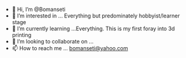 - 👋 Hi, I’m @Bomanseti
- 👀 I’m interested in ... Everything but predominately hobbyist/learner stage
- 🌱 I’m currently learning ...Everything. This is my first foray into 3d printing
- 💞️ I’m looking to collaborate on ...
- 📫 How to reach me ... bomanseti@yahoo.com

<!---
Bomanseti/Bomanseti is a ✨ special ✨ repository because its `README.md` (this file) appears on your GitHub profile.
You can click the Preview link to take a look at your changes.
--->
